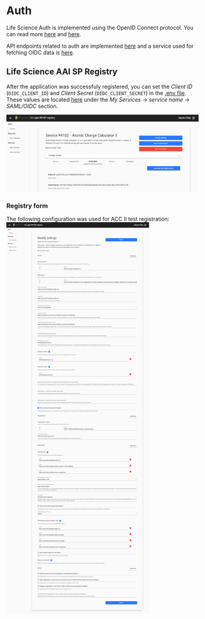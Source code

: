 # Auth

Life Science Auth is implemented using the OpenID Connect protocol. You can read more [here](https://docs.google.com/document/d/17pNXM_psYOP5rWF302ObAJACsfYnEWhjvxAHzcjvfIE/edit?tab=t.0#heading=h.suudoy1bqtvm) and [here](https://lifescience-ri.eu/ls-login/documentation/service-provider-documentation/service-provider-documentation.html). 

API endpoints related to auth are implemented [here](../../../src/backend/app/api/v1/routes/auth.py) and a service used for fetching OIDC data is [here](../../../src/backend/app/services/oidc.py).

## Life Science AAI SP Registry
After the application was successfuly registered, you can set the  *Client ID* (`OIDC_CLIENT_ID`) and *Client Secret* (`OIDC_CLIENT_SECRET`) in the [.env file](../../../src/backend/app/.env). These values are located [here](https://services.aai.lifescience-ri.eu/spreg/auth) under the *My Services -> service name -> SAML/OIDC* section.

![client id and secret](./images/id-secret.png)

### Registry form
The following configuration was used for ACC II test registration:
![service registration form](./images/service-registration.png)
